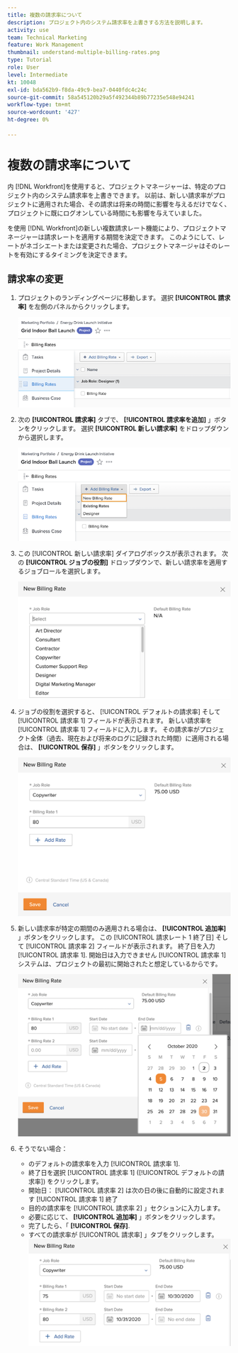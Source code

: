 ```yaml
---
title: 複数の請求率について
description: プロジェクト内のシステム請求率を上書きする方法を説明します。
activity: use
team: Technical Marketing
feature: Work Management
thumbnail: understand-multiple-billing-rates.png
type: Tutorial
role: User
level: Intermediate
kt: 10048
exl-id: bda562b9-f8da-49c9-bea7-0440fdc4c24c
source-git-commit: 58a545120b29a5f492344b89b77235e548e94241
workflow-type: tm+mt
source-wordcount: '427'
ht-degree: 0%

---
```


# 複数の請求率について

内 [!DNL Workfront]を使用すると、プロジェクトマネージャーは、特定のプロジェクト内のシステム請求率を上書きできます。 以前は、新しい請求率がプロジェクトに適用された場合、その請求は将来の時間に影響を与えるだけでなく、プロジェクトに既にログオンしている時間にも影響を与えていました。

を使用 [!DNL Workfront]の新しい複数請求レート機能により、プロジェクトマネージャーは請求レートを適用する期間を決定できます。 このようにして、レートがネゴシエートまたは変更された場合、プロジェクトマネージャはそのレートを有効にするタイミングを決定できます。

## 請求率の変更

1. プロジェクトのランディングページに移動します。 選択 **[!UICONTROL 請求率]** を左側のパネルからクリックします。

   ![選択の画像 [!UICONTROL 請求率] in [!DNL Workfront]](assets/project-finances-1.png)

1. 次の **[!UICONTROL 請求率]** タブで、 **[!UICONTROL 請求率を追加]** 」ボタンをクリックします。 選択 **[!UICONTROL 新しい請求率]** をドロップダウンから選択します。

   ![選択の画像 [!UICONTROL 新しい請求率] in [!DNL Workfront]](assets/project-finances-2.png)

1. この [!UICONTROL 新しい請求率] ダイアログボックスが表示されます。 次の **[!UICONTROL ジョブの役割]** ドロップダウンで、新しい請求率を適用するジョブロールを選択します。

   ![新しい請求率でジョブの役割を選択する画像 ( [!DNL Workfront]](assets/project-finances-3.png)

1. ジョブの役割を選択すると、 [!UICONTROL デフォルトの請求率] そして [!UICONTROL 請求率 1] フィールドが表示されます。 新しい請求率を [!UICONTROL 請求率 1] フィールドに入力します。 その請求率がプロジェクト全体（過去、現在および将来のログに記録された時間）に適用される場合は、 **[!UICONTROL 保存]** 」ボタンをクリックします。

   ![新しい請求率を保存する画像 ( [!DNL Workfront]](assets/project-finances-5.png)

1. 新しい請求率が特定の期間のみ適用される場合は、 **[!UICONTROL 追加率]** 」ボタンをクリックします。 この [!UICONTROL 請求レート 1 終了日] そして [!UICONTROL 請求率 2] フィールドが表示されます。 終了日を入力 [!UICONTROL 請求率 1]. 開始日は入力できません [!UICONTROL 請求率 1] システムは、プロジェクトの最初に開始されたと想定しているからです。

   ![特定の期間に適用される新しい請求率を作成する画像 ( [!DNL Workfront]](assets/project-finances-6.png)

1. そうでない場合：

   * のデフォルトの請求率を入力 [!UICONTROL 請求率 1].
   * 終了日を選択 [!UICONTROL 請求率 1] ([!UICONTROL デフォルトの請求率]) をクリックします。
   * 開始日： [!UICONTROL 請求率 2] は次の日の後に自動的に設定されます [!UICONTROL 請求率 1] 終了
   * 目的の請求率を [!UICONTROL 請求率 2] 」セクションに入力します。
   * 必要に応じて、 **[!UICONTROL 追加率]** 」ボタンをクリックします。
   * 完了したら、「 **[!UICONTROL 保存]**.
   * すべての請求率が [!UICONTROL 請求率] 」タブをクリックします。
   ![新しい請求率を作成する画像。 [!DNL Workfront]](assets/project-finances-7.png)
